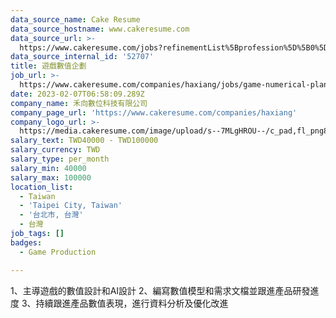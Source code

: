 ```yaml
---
data_source_name: Cake Resume
data_source_hostname: www.cakeresume.com
data_source_url: >-
  https://www.cakeresume.com/jobs?refinementList%5Bprofession%5D%5B0%5D=game-production&range%5Bsalary_range%5D%5Bmin%5D=1000000
data_source_internal_id: '52707'
title: 遊戲數值企劃
job_url: >-
  https://www.cakeresume.com/companies/haxiang/jobs/game-numerical-planning-9f3221
date: 2023-02-07T06:58:09.289Z
company_name: 禾向數位科技有限公司
company_page_url: 'https://www.cakeresume.com/companies/haxiang'
company_logo_url: >-
  https://media.cakeresume.com/image/upload/s--7MLgHROU--/c_pad,fl_png8,h_200,w_200/v1669365195/o2pxpro1hhuz7pghmwob.png
salary_text: TWD40000 - TWD100000
salary_currency: TWD
salary_type: per_month
salary_min: 40000
salary_max: 100000
location_list:
  - Taiwan
  - 'Taipei City, Taiwan'
  - '台北市, 台灣'
  - 台灣
job_tags: []
badges:
  - Game Production

---
```


1、主導遊戲的數值設計和AI設計 2、編寫數值模型和需求文檔並跟進產品研發進度 3、持續跟進產品數值表現，進行資料分析及優化改進